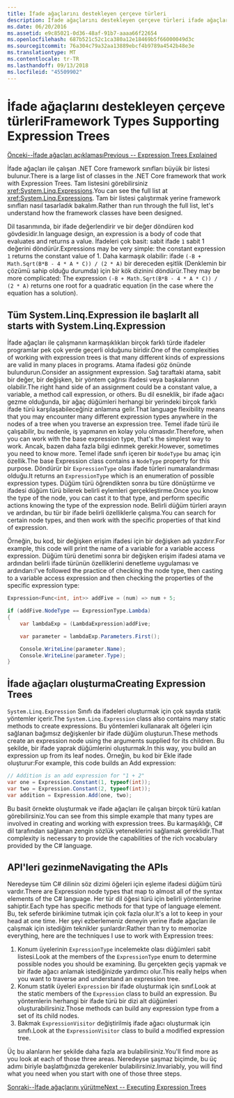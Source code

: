 ```yaml
---
title: İfade ağaçlarını destekleyen çerçeve türleri
description: İfade ağaçlarını destekleyen çerçeve türleri ifade ağaçları ve ifade ağacı API'leri ile çalışmaya yönelik teknikleri oluşturma hakkında bilgi edinin.
ms.date: 06/20/2016
ms.assetid: e9c85021-0d36-48af-91b7-aaaa66f22654
ms.openlocfilehash: 687b521c52c1ca380a12e18469b5f66000049d3c
ms.sourcegitcommit: 76a304c79a32aa13889ebcf4b9789a4542b48e3e
ms.translationtype: MT
ms.contentlocale: tr-TR
ms.lasthandoff: 09/13/2018
ms.locfileid: "45509902"
---
```

# <a name="framework-types-supporting-expression-trees"></a><span data-ttu-id="5e839-103">İfade ağaçlarını destekleyen çerçeve türleri</span><span class="sxs-lookup"><span data-stu-id="5e839-103">Framework Types Supporting Expression Trees</span></span>

[<span data-ttu-id="5e839-104">Önceki--İfade ağaçları açıklaması</span><span class="sxs-lookup"><span data-stu-id="5e839-104">Previous -- Expression Trees Explained</span></span>](expression-trees-explained.md)

<span data-ttu-id="5e839-105">İfade ağaçları ile çalışan .NET Core framework sınıfları büyük bir listesi bulunur.</span><span class="sxs-lookup"><span data-stu-id="5e839-105">There is a large list of classes in the .NET Core framework that work with Expression Trees.</span></span>
<span data-ttu-id="5e839-106">Tam listesini görebilirsiniz <xref:System.Linq.Expressions>.</span><span class="sxs-lookup"><span data-stu-id="5e839-106">You can see the full list at <xref:System.Linq.Expressions>.</span></span>
<span data-ttu-id="5e839-107">Tam bir listesi çalıştırmak yerine framework sınıfları nasıl tasarladık bakalım.</span><span class="sxs-lookup"><span data-stu-id="5e839-107">Rather than run through the full list, let's understand how the framework classes have been designed.</span></span>

<span data-ttu-id="5e839-108">Dil tasarımında, bir ifade değerlendirir ve bir değer döndüren kod gövdesidir.</span><span class="sxs-lookup"><span data-stu-id="5e839-108">In language design, an expression is a body of code that evaluates and returns a value.</span></span> <span data-ttu-id="5e839-109">İfadeleri çok basit: sabit ifade `1` sabit 1 değerini döndürür.</span><span class="sxs-lookup"><span data-stu-id="5e839-109">Expressions may be very simple: the constant expression `1` returns the constant value of 1.</span></span> <span data-ttu-id="5e839-110">Daha karmaşık olabilir: ifade `(-B + Math.Sqrt(B*B - 4 * A * C)) / (2 * A)` bir dereceden eşitlik (Denklemin bir çözümü sahip olduğu durumda) için bir kök dizinini döndürür.</span><span class="sxs-lookup"><span data-stu-id="5e839-110">They may be more complicated: The expression `(-B + Math.Sqrt(B*B - 4 * A * C)) / (2 * A)` returns one root for a quadratic equation (in the case where the equation has a solution).</span></span>  

## <a name="it-all-starts-with-systemlinqexpression"></a><span data-ttu-id="5e839-111">Tüm System.Linq.Expression ile başlar</span><span class="sxs-lookup"><span data-stu-id="5e839-111">It all starts with System.Linq.Expression</span></span>

<span data-ttu-id="5e839-112">İfade ağaçları ile çalışmanın karmaşıklıkları birçok farklı türde ifadeler programlar pek çok yerde geçerli olduğunu biridir.</span><span class="sxs-lookup"><span data-stu-id="5e839-112">One of the complexities of working with expression trees is that many different kinds of expressions are valid in many places in programs.</span></span> <span data-ttu-id="5e839-113">Atama ifadesi göz önünde bulundurun.</span><span class="sxs-lookup"><span data-stu-id="5e839-113">Consider an assignment expression.</span></span> <span data-ttu-id="5e839-114">Sağ taraftaki atama, sabit bir değer, bir değişken, bir yöntem çağrısı ifadesi veya başkalarının olabilir.</span><span class="sxs-lookup"><span data-stu-id="5e839-114">The right hand side of an assignment could be a constant value, a variable, a method call expression, or others.</span></span> <span data-ttu-id="5e839-115">Bu dil esneklik, bir ifade ağacı gezme olduğunda, bir ağaç düğümleri herhangi bir yerindeki birçok farklı ifade türü karşılaşabileceğiniz anlamına gelir.</span><span class="sxs-lookup"><span data-stu-id="5e839-115">That language flexibility means that you may encounter many different expression types anywhere in the nodes of a tree when you traverse an expression tree.</span></span> <span data-ttu-id="5e839-116">Temel ifade türü ile çalışabilir, bu nedenle, iş yapmanın en kolay yolu olmasıdır.</span><span class="sxs-lookup"><span data-stu-id="5e839-116">Therefore, when you can work with the base expression type, that's the simplest way to work.</span></span> <span data-ttu-id="5e839-117">Ancak, bazen daha fazla bilgi edinmek gerekir.</span><span class="sxs-lookup"><span data-stu-id="5e839-117">However, sometimes you need to know more.</span></span>
<span data-ttu-id="5e839-118">Temel ifade sınıfı içeren bir `NodeType` bu amaç için özellik.</span><span class="sxs-lookup"><span data-stu-id="5e839-118">The base Expression class contains a `NodeType` property for this purpose.</span></span>
<span data-ttu-id="5e839-119">Döndürür bir `ExpressionType` olası ifade türleri numaralandırması olduğu.</span><span class="sxs-lookup"><span data-stu-id="5e839-119">It returns an `ExpressionType` which is an enumeration of possible expression types.</span></span>
<span data-ttu-id="5e839-120">Düğüm türü öğrendikten sonra bu türe dönüştürme ve ifadesi düğüm türü bilerek belirli eylemleri gerçekleştirme.</span><span class="sxs-lookup"><span data-stu-id="5e839-120">Once you know the type of the node, you can cast it to that type, and perform specific actions knowing the type of the expression node.</span></span> <span data-ttu-id="5e839-121">Belirli düğüm türleri arayın ve ardından, bu tür bir ifade belirli özelliklerle çalışma.</span><span class="sxs-lookup"><span data-stu-id="5e839-121">You can search for certain node types, and then work with the specific properties of that kind of expression.</span></span>

<span data-ttu-id="5e839-122">Örneğin, bu kod, bir değişken erişim ifadesi için bir değişken adı yazdırır.</span><span class="sxs-lookup"><span data-stu-id="5e839-122">For example, this code will print the name of a variable for a variable access expression.</span></span> <span data-ttu-id="5e839-123">Düğüm türü denetimi sonra bir değişken erişim ifadesi atama ve ardından belirli ifade türünün özelliklerini denetleme uygulaması ve ardından:</span><span class="sxs-lookup"><span data-stu-id="5e839-123">I've followed the practice of checking the node type, then casting to a variable access expression and then checking the properties of the specific expression type:</span></span>

```csharp
Expression<Func<int, int>> addFive = (num) => num + 5;

if (addFive.NodeType == ExpressionType.Lambda)
{
    var lambdaExp = (LambdaExpression)addFive;

    var parameter = lambdaExp.Parameters.First();

    Console.WriteLine(parameter.Name);
    Console.WriteLine(parameter.Type);
}
```

## <a name="creating-expression-trees"></a><span data-ttu-id="5e839-124">İfade ağaçları oluşturma</span><span class="sxs-lookup"><span data-stu-id="5e839-124">Creating Expression Trees</span></span>

<span data-ttu-id="5e839-125">`System.Linq.Expression` Sınıfı da ifadeleri oluşturmak için çok sayıda statik yöntemler içerir.</span><span class="sxs-lookup"><span data-stu-id="5e839-125">The `System.Linq.Expression` class also contains many static methods to create expressions.</span></span> <span data-ttu-id="5e839-126">Bu yöntemleri kullanarak alt öğeleri için sağlanan bağımsız değişkenler bir ifade düğüm oluşturun.</span><span class="sxs-lookup"><span data-stu-id="5e839-126">These methods create an expression node using the arguments supplied for its children.</span></span> <span data-ttu-id="5e839-127">Bu şekilde, bir ifade yaprak düğümlerini oluşturmak.</span><span class="sxs-lookup"><span data-stu-id="5e839-127">In this way, you build an expression up from its leaf nodes.</span></span> <span data-ttu-id="5e839-128">Örneğin, bu kod bir Ekle ifade oluşturur:</span><span class="sxs-lookup"><span data-stu-id="5e839-128">For example, this code builds an Add expression:</span></span>

```csharp
// Addition is an add expression for "1 + 2"
var one = Expression.Constant(1, typeof(int));
var two = Expression.Constant(2, typeof(int));
var addition = Expression.Add(one, two);
```

<span data-ttu-id="5e839-129">Bu basit örnekte oluşturmak ve ifade ağaçları ile çalışan birçok türü katılan görebilirsiniz.</span><span class="sxs-lookup"><span data-stu-id="5e839-129">You can see from this simple example that many types are involved in creating and working with expression trees.</span></span> <span data-ttu-id="5e839-130">Bu karmaşıklığı, C# dil tarafından sağlanan zengin sözlük yeteneklerini sağlamak gereklidir.</span><span class="sxs-lookup"><span data-stu-id="5e839-130">That complexity is necessary to provide the capabilities of the rich vocabulary provided by the C# language.</span></span>

## <a name="navigating-the-apis"></a><span data-ttu-id="5e839-131">API'leri gezinme</span><span class="sxs-lookup"><span data-stu-id="5e839-131">Navigating the APIs</span></span>
<span data-ttu-id="5e839-132">Neredeyse tüm C# dilinin söz dizimi öğeleri için eşleme ifadesi düğüm türü vardır.</span><span class="sxs-lookup"><span data-stu-id="5e839-132">There are Expression node types that map to almost all of the syntax elements of the C# language.</span></span> <span data-ttu-id="5e839-133">Her tür dil öğesi türü için belirli yöntemlerine sahiptir.</span><span class="sxs-lookup"><span data-stu-id="5e839-133">Each type has specific methods for that type of language element.</span></span> <span data-ttu-id="5e839-134">Bu, tek seferde birikimine tutmak için çok fazla olur.</span><span class="sxs-lookup"><span data-stu-id="5e839-134">It's a lot to keep in your head at one time.</span></span> <span data-ttu-id="5e839-135">Her şeyi ezberlemeniz deneyin yerine ifade ağaçları ile çalışmak için istediğim teknikler şunlardır:</span><span class="sxs-lookup"><span data-stu-id="5e839-135">Rather than try to memorize everything, here are the techniques I use to work with Expression trees:</span></span>
1. <span data-ttu-id="5e839-136">Konum üyelerinin `ExpressionType` incelemekte olası düğümleri sabit listesi.</span><span class="sxs-lookup"><span data-stu-id="5e839-136">Look at the members of the `ExpressionType` enum to determine possible nodes you should be examining.</span></span> <span data-ttu-id="5e839-137">Bu gerçekten geçiş yapmak ve bir ifade ağacı anlamak istediğinizde yardımcı olur.</span><span class="sxs-lookup"><span data-stu-id="5e839-137">This really helps when you want to traverse and understand an expression tree.</span></span>
2. <span data-ttu-id="5e839-138">Konum statik üyeleri `Expression` bir ifade oluşturmak için sınıf.</span><span class="sxs-lookup"><span data-stu-id="5e839-138">Look at the static members of the `Expression` class to build an expression.</span></span> <span data-ttu-id="5e839-139">Bu yöntemlerin herhangi bir ifade türü bir dizi alt düğümleri oluşturabilirsiniz.</span><span class="sxs-lookup"><span data-stu-id="5e839-139">Those methods can build any expression type from a set of its child nodes.</span></span>
3. <span data-ttu-id="5e839-140">Bakmak `ExpressionVisitor` değiştirilmiş ifade ağacı oluşturmak için sınıfı.</span><span class="sxs-lookup"><span data-stu-id="5e839-140">Look at the `ExpressionVisitor` class to build a modified expression tree.</span></span>

<span data-ttu-id="5e839-141">Üç bu alanların her şekilde daha fazla ara bulabilirsiniz.</span><span class="sxs-lookup"><span data-stu-id="5e839-141">You'll find more as you look at each of those three areas.</span></span> <span data-ttu-id="5e839-142">Neredeyse şaşmaz biçimde, bu üç adımı biriyle başlattığınızda gerekenler bulabilirsiniz.</span><span class="sxs-lookup"><span data-stu-id="5e839-142">Invariably, you will find what you need when you start with one of those three steps.</span></span>
 
 [<span data-ttu-id="5e839-143">Sonraki--İfade ağaçlarını yürütme</span><span class="sxs-lookup"><span data-stu-id="5e839-143">Next -- Executing Expression Trees</span></span>](expression-trees-execution.md)
 
